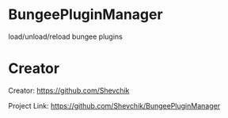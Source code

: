 # BungeePluginManager
load/unload/reload bungee plugins

# Creator
Creator: https://github.com/Shevchik

Project Link: https://github.com/Shevchik/BungeePluginManager
